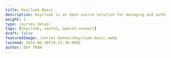 ```yaml
---
title: Keycloak Basic
description: Keycloak is an open-source solution for managing and authenticating users. In this course, we will learn about Keycloak, how to install and configure Keycloak on Ubuntu Linux, helping you manage and authenticate users easily and effectively.
weight: 1
type: courses_detail
tags: [keycloak, oauth2, openid-connect]
draft: false
featuredImage: /series-banner/keycloak-basic.webp
lastmod: 2024-06-30T19:23:30.000Z
author: DUY TRAN
---
```



